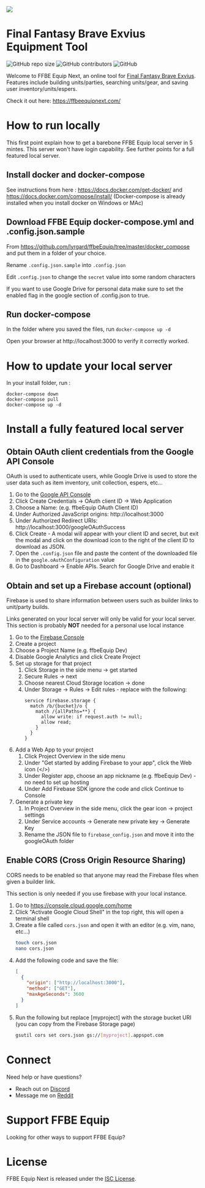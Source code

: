 ![](https://cdn.discordapp.com/icons/389844892853075969/69657d37c167df648dd93205435ca2e7.png?size=128) 

# Final Fantasy Brave Exvius Equipment Tool 
![GitHub repo size](https://img.shields.io/github/repo-size/lyrgard/ffbeEquip)
![GitHub contributors](https://img.shields.io/github/contributors/lyrgard/ffbeEquip)
![GitHub](https://img.shields.io/github/license/lyrgard/ffbeEquip)

Welcome to FFBE Equip Next, an online tool for [Final Fantasy Brave Exvius](http://www.finalfantasyexvius.com/). Features include building units/parties, searching units/gear, and saving user inventory/units/espers.

Check it out here: https://ffbeequipnext.com/

# How to run locally
This first point explain how to get a barebone FFBE Equip local server in 5 mintes.
This server won't have login capability.
See further points for a full featured local server.

## Install docker and docker-compose
See instructions from here : https://docs.docker.com/get-docker/ and https://docs.docker.com/compose/install/
(Docker-compose is already installed when you install docker on Windows or MAc)

## Download FFBE Equip docker-compose.yml and .config.json.sample
From https://github.com/lyrgard/ffbeEquip/tree/master/docker_compose and put them in a folder of your choice.

Rename `.config.json.sample` into `.config.json`

Edit `.config.json` to change the `secret` value into some random characters

If you want to use Google Drive for personal data make sure to set the enabled flag in the google section of .config.json to true.

## Run docker-compose
In the folder where you saved the files, run `docker-compose up -d`

Open your browser at http://localhost:3000 to verify it correctly worked.

# How to update your local server

In your install folder, run :

```
docker-compose down
docker-compose pull
docker-compose up -d
```

# Install a fully featured local server

## Obtain OAuth client credentials from the Google API Console
OAuth is used to authenticate users, while Google Drive is used to store the user data such as item inventory, unit collection, espers, etc...
  1) Go to the [Google API Console](https://console.developers.google.com/apis/credentials)
  2) Click Create Credentials -> OAuth client ID -> Web Application
  3) Choose a Name: (e.g. ffbeEquip OAuth Client ID)
  4) Under Authorized JavaScript origins: http://localhost:3000
  5) Under Authorized Redirect URIs: http://localhost:3000/googleOAuthSuccess
  6) Click Create - A modal will appear with your client ID and secret, but exit the modal and click on the download icon to the right of the client ID to download as JSON.
  7) Open the `.config.json` file and paste the content of the downloaded file in the `google.oAuthConfiguration` value
  8) Go to Dashboard -> Enable APIs. Search for Google Drive and enable it
   
## Obtain and set up a Firebase account (optional)
Firebase is used to share information between users such as builder links to unit/party builds.

Links generated on your local server will only be valid for your local server.
This section is probably **NOT** needed for a personal use local instance

  1) Go to the [Firebase Console](https://console.firebase.google.com)
  2) Create a project
  3) Choose a Project Name (e.g. ffbeEquip Dev)
  4) Disable Google Analytics and click Create Project
  5) Set up storage for that project 
      1) Click Storage in the side menu -> get started
      2) Secure Rules -> next
      3) Choose nearest Cloud Storage location -> done
      4) Under Storage -> Rules -> Edit rules - replace with the following:
          ```
          service firebase.storage {
            match /b/{bucket}/o {
              match /{allPaths=**} {
                allow write: if request.auth != null;
                allow read;
              }
            }
          }
          ```
  6) Add a Web App to your project
      1) Click Project Overview in the side menu
      2) Under "Get started by adding Firebase to your app", click the Web icon (</>)
      3) Under Register app, choose an app nickname (e.g. ffbeEquip Dev) - no need to set up hosting
      4) Under Add Firebase SDK ignore the code and click Continue to Console
  7) Generate a private key
      1) In Project Overview in the side menu, click the gear icon -> project settings
      2) Under Service accounts -> Generate new private key -> Generate Key
      3) Rename the JSON file to `firebase_config.json` and move it into the googleOAuth folder
   
## Enable CORS (Cross Origin Resource Sharing)
CORS needs to be enabled so that anyone may read the Firebase files when given a builder link.

This section is only needed if you use firebase with your local instance.

  1)  Go to https://console.cloud.google.com/home
  2)  Click "Activate Google Cloud Shell" in the top right, this will open a terminal shell
  3)  Create a file called `cors.json` and open it with an editor (e.g. vim, nano, etc...)
        ```bash
        touch cors.json
        nano cors.json
        ``` 
  4)  Add the following code and save the file:
        ```json
        [
          {
            "origin": ["http://localhost:3000"],
            "method": ["GET"],
            "maxAgeSeconds": 3600
          }
        ]
        ```
  5) Run the following but replace [myproject] with the storage bucket URI (you can copy from the Firebase Storage page)
        ```bash
        gsutil cors set cors.json gs://[myproject].appspot.com
        ``` 

# Connect
Need help or have questions?
- Reach out on [Discord](https://discord.gg/KTeaq525tR)
- Message me on [Reddit](https://www.reddit.com/message/compose/?to=gwythian)

# Support FFBE Equip
Looking for other ways to support FFBE Equip?

# License
FFBE Equip Next is released under the [ISC License](https://opensource.org/licenses/ISC).
